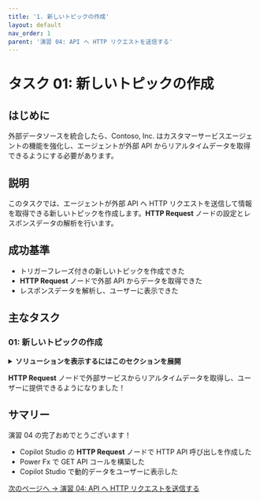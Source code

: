 ```yaml
---
title: '1. 新しいトピックの作成'
layout: default
nav_order: 1
parent: '演習 04: API へ HTTP リクエストを送信する'
---
```


# タスク 01: 新しいトピックの作成

## はじめに

外部データソースを統合したら、Contoso, Inc. はカスタマーサービスエージェントの機能を強化し、エージェントが外部 API からリアルタイムデータを取得できるようにする必要があります。

## 説明

このタスクでは、エージェントが外部 API へ HTTP リクエストを送信して情報を取得できる新しいトピックを作成します。**HTTP Request** ノードの設定とレスポンスデータの解析を行います。

## 成功基準

- トリガーフレーズ付きの新しいトピックを作成できた
- **HTTP Request** ノードで外部 API からデータを取得できた
- レスポンスデータを解析し、ユーザーに表示できた

## 主なタスク

### 01: 新しいトピックの作成

<details markdown="block"> 
  <summary><strong>ソリューションを表示するにはこのセクションを展開</strong></summary> 

1. 上部バーの **Topics** を選択します。

	![f9fqwoym.jpg](../../media/f9fqwoym.jpg)

1. **Add a topic** を選択し、**From blank** を選択します。

	![iebpj8wt.jpg](../../media/iebpj8wt.jpg)

1. 左上の **Untitled** を選択し、トピック名を `Crypto Currency Price` に変更します。

1. **Trigger** ノードにユーザーが尋ねそうなフレーズを追加します:

	- `What's the current price of Bitcoin`
	- `Can you tell me the latest crypto prices`
	- `How much does Bitcoin cost now`
	- `What are the prices of digital currencies today`
	- `What's the latest on crypto prices`

	![6agvl3x8.jpg](../../media/6agvl3x8.jpg)

1. 新しい **質問** ノードを追加し、次の内容を入力します:

	```
	What currency do you want to see the current price of Bitcoin in?
	```

1. **Multiple choice options** は **Identify** のままにします。

1. **Options for user** で **New option** を選択し、以下を個別に入力します:

	- `USD`
	- `EUR`
	- `GBP`

	![3vvmwd0n.jpg](../../media/3vvmwd0n.jpg)

1. 追加した **USD** を選択し、**Edit synonyms** アイコンをクリックします。

	![oa2xmukx.jpg](../../media/oa2xmukx.jpg)

1. **Add synonyms** で `dollars` を入力し、**Enter** または **+** ボタンを押し、下部の **Done** を選択します。

	![8ia58bev.jpg](../../media/8ia58bev.jpg)

1. 他の通貨にも同様にシノニムを追加します:

    | 通貨 | シノニム |
    |------|----------|
    | **EUR** | `euros` |
    | **GBP** | `pounds` |

1. **Save response as** で **Var1** 変数を選択し、**Variable name** を `Currency` に変更します。

1. **質問** ノードの下で **+** ボタン → **Advanced** → **Send HTTP request** を選択します。

	![tt58pd4z.jpg](../../media/tt58pd4z.jpg)

1. **HTTP Request** ノードの **URL** でシェブロン **(>)** → **Formula** タブで次の Power Fx 式を入力し、**Insert** を選択します。

	```
	Lower(Concatenate("https://api.gemini.com/v2/ticker/btc",Topic.Currency))
	```

	![qlipz8dy.jpg](../../media/qlipz8dy.jpg)

> [!NOTE]
> 入力された URL を小文字にし、ユーザーが選択した通貨を連結して API の URL を正しく生成します。

1. **Response data type** でドロップダウンから **From sample data** を選択します。

> [!NOTE]
> API の JSON ペイロードのサンプル出力を指定し、ノードがレスポンスを解析できるようにします。

1. **Get schema from sample JSON** を選択します。

	![8xo41rc4.jpg](../../media/8xo41rc4.jpg)

1. 以下のサンプルデータを貼り付け、**Confirm** を選択します。

	```json
	{
		"symbol": "BTCUSD",
		"open": "67781.09",
		"high": "68382.33",
		"low": "67293.74",
		"close": "67707.13",
		"changes": [
			"67882.6",
			"67781.09",
			"67805.66",
			"67744.15",
			"67651.01",
			"67863.46",
			"68053.16",
			"68080.11",
			"68186.09",
			"68109.26",
			"67914.8",
			"68079.54",
			"67455.47",
			"67468.58",
			"67712.98",
			"67662.82",
			"67771.15",
			"67680.26",
			"67799.25",
			"67736.21",
			"67653.87",
			"67698.36",
			"67832.24",
			"67707.13"
		],
		"bid": "67837.17",
		"ask": "67843.41"
	}
	```

	![e9u3sc3z.jpg](../../media/e9u3sc3z.jpg)

1. **Save response as** で新しい変数を作成し、名前を `CryptoCurrentPrice` に変更します。

	![dkmf1c66.jpg](../../media/dkmf1c66.jpg)

1. **HTTP Request** ノードの下に新しい **Message** ノードを追加します。

1. 新しい変数を使ってユーザーにビットコイン価格を伝えるメッセージを設定します:

	```
	The current bid price for Bitcoin in {Topic.Currency} is {Topic.CryptoCurrentPrice.bid}
	```

	![jzeyp08e.jpg](../../media/jzeyp08e.jpg)

1. 価格のフォーマットを通貨記号やカンマ区切りで改善します。

1. 先ほど追加したメッセージの「**{Topic.CryptoCurrentPrice.bid}**」部分を削除します。

	![b6tde66m.jpg](../../media/b6tde66m.jpg)

1. **Message** ノードで **fx** ボタンを選択し、次の式を入力して **Insert** を選択します。

	```json
	Switch(
		Text(Topic.Currency),
			"USD",
			Text(Value(Topic.CryptoCurrentPrice.bid),"$#,#.##"),
			"EUR",
			Text(Value(Topic.CryptoCurrentPrice.bid),"#,#.##€"),
			"GBP",
			Text(Value(Topic.CryptoCurrentPrice.bid),"£#,#.##")           
	)
	```

	![feq904fa.jpg](../../media/feq904fa.jpg)

	![n70ecv5a.jpg](../../media/n70ecv5a.jpg)

> [!NOTE]
> 価格を通貨記号やカンマ区切りでフォーマットします。

1. **Message** ノードの下で **+** ボタン → **Topic management** → **Go to another topic** → **End of Conversation** を選択します。

	![dv4sk6hv.jpg](../../media/dv4sk6hv.jpg)

1. 画面右上の **Save** でトピックを保存します。

1. **Test your agent** ペイン右上のリフレッシュアイコンで新しい会話を開始します。
 
1. 次のプロンプトでテストします:

	```
	What's the current bid price for Bitcoin in dollars?
	```

    ![mgsa6p9x.jpg](../../media/mgsa6p9x.jpg)

</details>

**HTTP Request** ノードで外部サービスからリアルタイムデータを取得し、ユーザーに提供できるようになりました！

## サマリー

演習 04 の完了おめでとうございます！

- Copilot Studio の **HTTP Request** ノードで HTTP API 呼び出しを作成した
- Power Fx で GET API コールを構築した
- Copilot Studio で動的データをユーザーに表示した

[次のページへ → 演習 04: API へ HTTP リクエストを送信する](../Ex05/Ex05.md)